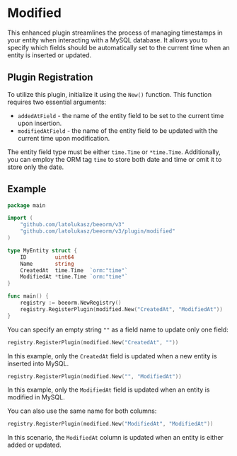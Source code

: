 # Modified

This enhanced plugin streamlines the process of managing timestamps in your entity when interacting with a MySQL database. It allows you to specify which fields should be automatically set to the current time when an entity is inserted or updated.

## Plugin Registration

To utilize this plugin, initialize it using the `New()` function. This function requires two essential arguments:

* `addedAtField` - the name of the entity field to be set to the current time upon insertion.
* `modifiedAtField` - the name of the entity field to be updated with the current time upon modification.

The entity field type must be either `time.Time` or `*time.Time`. Additionally, you can employ the ORM tag `time` to store both date and time or omit it to store only the date.

## Example

```go
package main

import (
    "github.com/latolukasz/beeorm/v3"
    "github.com/latolukasz/beeorm/v3/plugin/modified"
)

type MyEntity struct {
    ID         uint64
    Name       string
    CreatedAt  time.Time  `orm:"time"`
    ModifiedAt *time.Time `orm:"time"`
}

func main() {
    registry := beeorm.NewRegistry()
    registry.RegisterPlugin(modified.New("CreatedAt", "ModifiedAt")) 
}
```

You can specify an empty string `""` as a field name to update only one field:

```go
registry.RegisterPlugin(modified.New("CreatedAt", "")) 
```

In this example, only the `CreatedAt` field is updated when a new entity is inserted into MySQL.

```go
registry.RegisterPlugin(modified.New("", "ModifiedAt")) 
```

In this example, only the `ModifiedAt` field is updated when an entity is modified in MySQL.

You can also use the same name for both columns:

```go
registry.RegisterPlugin(modified.New("ModifiedAt", "ModifiedAt")) 
```

In this scenario, the `ModifiedAt` column is updated when an entity is either added or updated.
